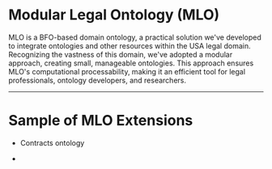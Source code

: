 # Modular Legal Ontology (MLO)

MLO is a BFO-based domain ontology, a practical solution we've developed to integrate ontologies and other resources within the USA legal domain. Recognizing the vastness of this domain, we've adopted a modular approach, creating small, manageable ontologies. This approach ensures MLO's computational processability, making it an efficient tool for legal professionals, ontology developers, and researchers.

------------------------------------------

# Sample of MLO Extensions

- Contracts ontology

- 


